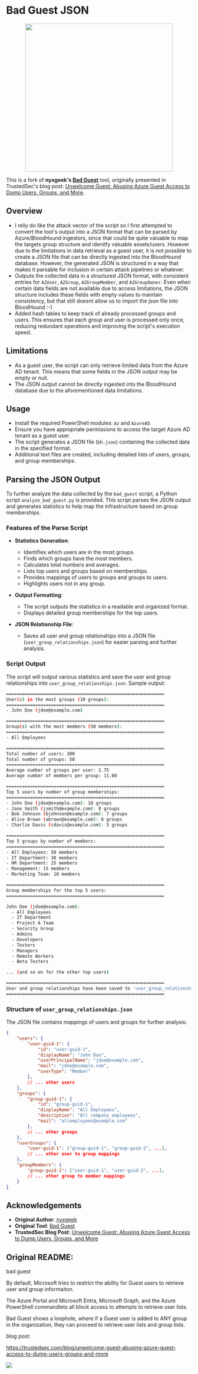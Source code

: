 # Bad Guest JSON

<p align="center">
    <img src="https://github.com/user-attachments/assets/37e07a40-fd43-4ca2-bcb3-3fdb553f1dc2" width="400">

This is a fork of **nyxgeek's [Bad Guest](https://github.com/nyxgeek/bad_guest)** tool, originally presented in TrustedSec's blog post: [Unwelcome Guest: Abusing Azure Guest Access to Dump Users, Groups, and More](https://trustedsec.com/blog/unwelcome-guest-abusing-azure-guest-access-to-dump-users-groups-and-more/).

## Overview

- I relly do like the attack vector of the script so I first attempted to convert the tool's output into a JSON format that can be parsed by Azure/BloodHound ingestors, since that could be quite valuable to map the targets group structure and idenitfy valuable assets/users. However due to the limitations in data retrieval as a guest user, it is not possible to create a JSON file that can be directly ingested into the BloodHound database. However, the generated JSON is structured in a way that makes it parsable for inclusion in certain attack pipelines or whatever.
- Outputs the collected data in a structured JSON format, with consistent entries for `AZUser`, `AZGroup`, `AZGroupMember`, and `AZGroupOwner`. Even when certain data fields are not available due to access limitations, the JSON structure includes these fields with empty values to maintain consistency, but that still doesnt allow us to import the json file into BloodHound :-)
- Added hash tables to keep track of already processed groups and users. This ensures that each group and user is processed only once, reducing redundant operations and improving the script's execution speed.

## Limitations

- As a guest user, the script can only retrieve limited data from the Azure AD tenant. This means that some fields in the JSON output may be empty or null.
- The JSON output cannot be directly ingested into the BloodHound database due to the aforementioned data limitations. 

## Usage

   - Install the required PowerShell modules: `Az` and `AzureAD`.
   - Ensure you have appropriate permissions to access the target Azure AD tenant as a guest user.
   - The script generates a JSON file (`bh.json`) containing the collected data in the specified format.
   - Additional text files are created, including detailed lists of users, groups, and group memberships.

## Parsing the JSON Output

To further analyze the data collected by the `bad_guest` script, a Python script `analyze_bad_guest.py` is provided. This script parses the JSON output and generates statistics to help map the infrastructure based on group memberships.

### Features of the Parse Script

- **Statistics Generation**:
  - Identifies which users are in the most groups.
  - Finds which groups have the most members.
  - Calculates total numbers and averages.
  - Lists top users and groups based on memberships.
  - Provides mappings of users to groups and groups to users.
  - Highlights users not in any group.

- **Output Formatting**:
  - The script outputs the statistics in a readable and organized format.
  - Displays detailed group memberships for the top users.

- **JSON Relationship File**:
  - Saves all user and group relationships into a JSON file (`user_group_relationships.json`) for easier parsing and further analysis.

### Script Output

The script will output various statistics and save the user and group relationships into `user_group_relationships.json`. Sample output:

```bash
============================================================
User(s) in the most groups (10 groups):
============================================================
- John Doe (jdoe@example.com)

============================================================
Group(s) with the most members (50 members):
============================================================
- All Employees

============================================================
Total number of users: 200
Total number of groups: 50
============================================================
Average number of groups per user: 2.75
Average number of members per group: 11.00

============================================================
Top 5 users by number of group memberships:
============================================================
- John Doe (jdoe@example.com): 10 groups
- Jane Smith (jsmith@example.com): 8 groups
- Bob Johnson (bjohnson@example.com): 7 groups
- Alice Brown (abrown@example.com): 6 groups
- Charlie Davis (cdavis@example.com): 5 groups

============================================================
Top 5 groups by number of members:
============================================================
- All Employees: 50 members
- IT Department: 30 members
- HR Department: 25 members
- Management: 15 members
- Marketing Team: 10 members

============================================================
Group memberships for the top 5 users:
============================================================

John Doe (jdoe@example.com):
  - All Employees
  - IT Department
  - Project A Team
  - Security Group
  - Admins
  - Developers
  - Testers
  - Managers
  - Remote Workers
  - Beta Testers

... (and so on for the other top users)

============================================================
User and group relationships have been saved to 'user_group_relationships.json'.
============================================================
```

### Structure of `user_group_relationships.json`

The JSON file contains mappings of users and groups for further analysis:

```json
{
    "users": {
        "user-guid-1": {
            "id": "user-guid-1",
            "displayName": "John Doe",
            "userPrincipalName": "jdoe@example.com",
            "mail": "jdoe@example.com",
            "userType": "Member"
        },
        // ... other users
    },
    "groups": {
        "group-guid-1": {
            "id": "group-guid-1",
            "displayName": "All Employees",
            "description": "All company employees",
            "mail": "allemployees@example.com"
        },
        // ... other groups
    },
    "userGroups": {
        "user-guid-1": ["group-guid-1", "group-guid-2", ...],
        // ... other user to group mappings
    },
    "groupMembers": {
        "group-guid-1": ["user-guid-1", "user-guid-2", ...],
        // ... other group to member mappings
    }
}
```


## Acknowledgements

- **Original Author**: [nyxgeek](https://github.com/nyxgeek)
- **Original Tool**: [Bad Guest](https://github.com/nyxgeek/bad_guest)
- **TrustedSec Blog Post**: [Unwelcome Guest: Abusing Azure Guest Access to Dump Users, Groups, and More](https://trustedsec.com/blog/unwelcome-guest-abusing-azure-guest-access-to-dump-users-groups-and-more/)

## Original README:
bad guest

By default, Microsoft tries to restrict the ability for Guest users to retrieve user and group informaiton.

The Azure Portal and Microsoft Entra, Microsoft Graph, and the Azure PowerShell commandlets all block access to attempts to retrieve user lists.

Bad Guest shows a loophole, where if a Guest user is added to ANY group in the organization, they can proceed to retrieve user lists and group lists.



blog post:

https://trustedsec.com/blog/unwelcome-guest-abusing-azure-guest-access-to-dump-users-groups-and-more


![](bad_guest_example.png)
